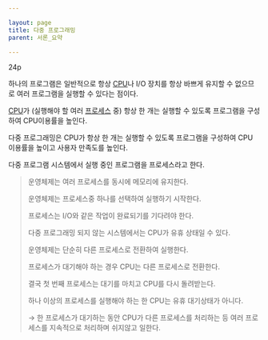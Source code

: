 ```yaml
---

layout: page
title: 다중 프로그래밍
parent: 서론_요약

---
```


24p

하나의 프로그램은 일반적으로 항상 [CPU](CPU.html)나 I/O 장치를 항상 바쁘게 유지할 수 없으므로 여러 프로그램을 실행할 수 있다는 점이다.
    
[CPU](CPU.html)가 (실행해야 할 여러 [프로세스](프로세스.html) 중) 항상 한 개는 실행할 수 있도록 프로그램을 구성하여 CPU이용률을 높인다.

다중 프로그래밍은 CPU가 항상 한 개는 실행할 수 있도록 프로그램을 구성하여 CPU 이용률을 높이고 사용자 만족도를 높인다.

다중 프로그램 시스템에서 실행 중인 프로그램을 프로세스라고 한다.
        
    
> 운영체제는 여러 프로세스를 동시에 메모리에 유지한다.
>    
> 운영체제는 프로세스중 하나를 선택하여 실행하기 시작한다.
>    
> 프로세스는 I/O와 같은 작업이 완료되기를 기다려야 한다.
>    
> 다중 프로그래밍 되지 않는 시스템에서는 CPU가 유휴 상태일 수 있다.
>    
> 운영체제는 단순히 다른 프로세스로 전환하여 실행한다.
>    
> 프로세스가 대기해야 하는 경우 CPU는 다른 프로세스로 전환한다.
>    
> 결국 첫 번째 프로세스는 대기를 마치고 CPU를 다시 돌려받는다.
>    
> 하나 이상의 프로세스를 실행해야 하는 한 CPU는 유휴 대기상태가 아니다.
>    
>  → 한 프로세스가 대기하는 동안 CPU가 다른 프로세스를 처리하는 등 여러 프로세스를 지속적으로 처리하며 쉬지않고 일한다.